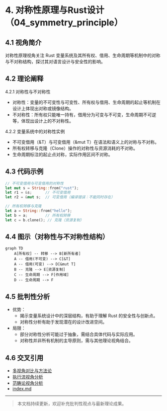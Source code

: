 # 4. 对称性原理与Rust设计（04_symmetry_principle）

## 4.1 视角简介

对称性原理视角关注 Rust 变量系统及其所有权、借用、生命周期等机制中的对称与不对称结构，探讨其对语言设计与安全性的影响。

## 4.2 理论阐释

4.2.1 对称性与不对称性

- 对称性：变量的不可变性与可变性、所有权与借用、生命周期的起止等机制在设计上体现出对称或镜像结构。
- 不对称性：所有权只能唯一持有，借用分为可变与不可变，生命周期不可逆等，体现出设计上的不对称性。

4.2.2 变量系统中的对称性实例

- 不可变借用（&T）与可变借用（&mut T）在语法和语义上的对称与不对称。
- 所有权转移与克隆（Clone）操作的对称性与资源消耗的不对称。
- 生命周期标注的起止点对称，实际作用区间不对称。

## 4.3 代码示例

```rust
// 不可变借用与可变借用的对称性
let mut s = String::from("rust");
let r1 = &s;      // 不可变借用
let r2 = &mut s;  // 可变借用（编译错误：不能同时存在）

// 所有权转移与克隆
let a = String::from("hello");
let b = a;        // 所有权转移
let c = b.clone(); // 克隆（资源复制）
```

## 4.4 图示（对称性与不对称性结构）

```mermaid
graph TD
    A[所有权] -- 转移 --> B[新所有者]
    A -- 借用(不可变) --> C[&T]
    A -- 借用(可变) --> D[&mut T]
    B -- 克隆 --> E[资源复制]
    C -- 生命周期 --> F[作用域]
    D -- 生命周期 --> F
```

## 4.5 批判性分析

- 优势：
  - 揭示变量系统设计中的深层结构，有助于理解 Rust 的安全性与创新点。
  - 对称性分析有助于发现潜在的设计改进空间。
- 局限：
  - 部分对称性分析可能过于抽象，需结合具体代码与实际应用。
  - 对称性并非所有机制的主导原则，需与其他理论视角结合。

## 4.6 交叉引用

- [多视角对比与方法论](03_comparative_analysis.md)
- [执行流视角分析](01_execution_flow.md)
- [范畴论视角分析](02_category_theory.md)
- [index.md](index.md)

---

> 本文档持续更新，欢迎补充批判性观点与最新理论成果。
